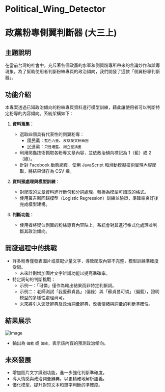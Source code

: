 # Political_Wing_Detector
# 政黨粉專側翼判斷器 (大三上)

## 主題說明
在當前台灣的社會中，充斥著各個政黨的水軍和側翼粉專所帶來的言論炒作和誤導現象。為了幫助使用者判斷粉絲專頁的政治傾向，我們開發了這款「側翼粉專判斷器」。

## 功能介紹
本專案透過已知政治傾向的粉絲專頁資料進行模型訓練，藉此讓使用者可以判斷特定粉專的內容傾向。系統架構如下：

1. **資料蒐集**：
    - 選取四個具有代表性的側翼粉專：
        - 國民黨：`藍色力量`、`反蔡英文粉絲團`
        - 民進黨：`只是堵藍`、`謝立聖插畫`
    - 利用爬蟲技術抓取各粉專文章內容，並依政治傾向標記為 1（藍）或 2（綠）。
    - 針對 Facebook 動態網頁，使用 JavaScript 和滑動模擬技術實現內容爬取，將結果儲存為 CSV 檔。

2. **資料預處理與模型訓練**：
    - 對爬取的文章資料進行斷句和分詞處理，轉換為模型可讀取的格式。
    - 使用羅吉斯回歸模型（Logistic Regression）訓練並驗證，準確率良好後完成模型建構。

3. **判斷功能**：
    - 使用者將疑似側翼的粉絲專頁內容貼上，系統會對其進行格式化處理並判斷其政治傾向。

## 開發過程中的挑戰
- 許多粉專僅發表圖片或搭配少量文字，導致爬取內容不完整，模型訓練準確度受限。
    - 未來計劃增加圖片文字辨識功能以提高準確率。
- 特定詞句的判斷挑戰：
    - 示例一：「可憐」僅作為輸出結果而非特定判斷詞。
    - 示例二：老師測試「我愛蘇貞昌」（偏綠）與「蘇貞昌可憐」（偏藍），證明模型的多樣性處理尚可。
    - 未來將引入褒貶辭典及政治詞彙辭典，改善情緒與詞彙的判斷準確性。

## 結果展示
![image](https://github.com/user-attachments/assets/1407ce35-4fb1-43fa-85b0-8ea449b29ba7)

 - 輸出為 `偏藍` 或 `偏綠`，表示該內容的預測政治傾向。

## 未來發展
- 增加圖片文字識別功能，進一步強化判斷準確度。
- 導入情感與政治詞彙辭典，以更精確地解析語義。
- 優化模型，提升對短文本和單字判斷的準確度。


